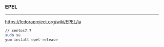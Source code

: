 ### EPEL
---
https://fedoraproject.org/wiki/EPEL/ja


```sh
// centos7.7
sudo su
yum install epel-release



```

```
```

```
```



